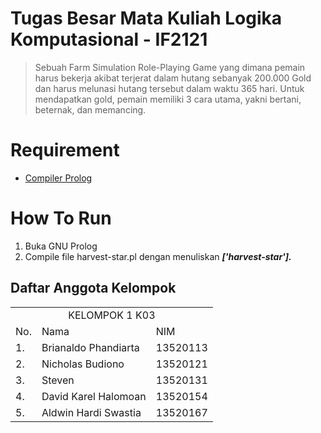 # Tugas Besar Mata Kuliah Logika Komputasional - IF2121
> Sebuah Farm Simulation Role-Playing Game yang dimana pemain harus bekerja akibat terjerat dalam hutang sebanyak 200.000 Gold dan harus melunasi hutang tersebut dalam waktu 365 hari. Untuk mendapatkan gold, pemain memiliki 3 cara utama, yakni bertani, beternak, dan memancing.

# Requirement
* [Compiler Prolog](http://www.gprolog.org/#download)

# How To Run
1. Buka GNU Prolog
2. Compile file harvest-star.pl dengan menuliskan _**['harvest-star'].**_

## Daftar Anggota Kelompok

<table>

<tr><td colspan = 3 align = "center">KELOMPOK 1 K03</td></tr>
<tr><td>No.</td><td>Nama</td><td>NIM</td></tr>
<tr><td>1.</td><td>Brianaldo Phandiarta</td><td>13520113</td></tr>
<tr><td>2.</td><td>Nicholas Budiono</td><td>13520121</td></tr>
<tr><td>3.</td><td>Steven</td><td>13520131</td></tr>
<tr><td>4.</td><td>David Karel Halomoan</td><td>13520154</td></tr>
<tr><td>5.</td><td>Aldwin Hardi Swastia</td><td>13520167</td></tr>

</table>
